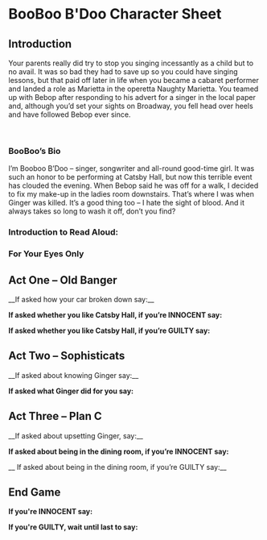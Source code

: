 <h1> BooBoo B'Doo Character Sheet </h1>

<h2> Introduction </h2>
<p> Your parents really did try to stop you singing incessantly as a child but to no avail. It was so bad they had to save up so you could have singing lessons, but that paid off later in life when you became a cabaret performer and landed a role as Marietta in the operetta Naughty Marietta. You teamed up with Bebop after responding to his advert for a singer in the local paper and, although you’d set your sights on Broadway, you fell head over heels and have followed Bebop ever since. </p>
 

<h3> BooBoo’s Bio </h3>
<p> I’m Booboo B’Doo – singer, songwriter and all-round good-time girl. It was such an honor to be performing at Catsby Hall, but now this terrible event has clouded the evening. When Bebop said he was off for a walk, I decided to fix my make-up in the ladies room downstairs. That’s where I was when Ginger was killed. It’s a good thing too – I hate the sight of blood. And it always takes so long to wash it off, don’t you find? </p>

<h3> Introduction to Read Aloud: </h3>

<h3> For Your Eyes Only </h3>

<h2> Act One – Old Banger </h2>
__If asked how your car broken down say:__
  
__If asked whether you like Catsby Hall, if you’re INNOCENT say:__

__If asked whether you like Catsby Hall, if you’re GUILTY say:__

<h2> Act Two – Sophisticats </h2>
__If asked about knowing Ginger say:__
  
__If asked what Ginger did for you say:__

<h2> Act Three – Plan C </h2>
__If asked about upsetting Ginger, say:__
  
__If asked about being in the dining room, if you’re INNOCENT say:__

__ If asked about being in the dining room, if you’re GUILTY say:__

<h2> End Game </h2>

__If you're INNOCENT say:__

__If you're GUILTY, wait until last to say:__
